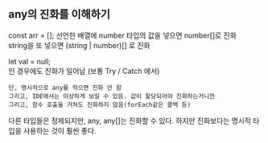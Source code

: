 ## any의 진화를 이해하기

const arr = []; 선언한 배열에 number 타입의 값을 넣으면 number[]로 진화  
string을 또 넣으면 (string | number)[] 로 진화

let val = null;  
인 경우에도 진화가 일어남 (보통 Try / Catch 에서)

`단, 명시적으로 any를 적으면 진화 안 함`  
`그리고, IDE에서는 이상하게 보일 수 있음. 값이 할당되어야 진화하는거니깐`  
`그리고, 함수 호출을 거쳐도 진화하지 않음(forEach같은 콜백 등)`

다른 타입들은 정제되지만, any, any[]는 진화할 수 있다. 하지만 진화보다는 명시적 타입을 사용하는 것이 훨씬 좋다.


